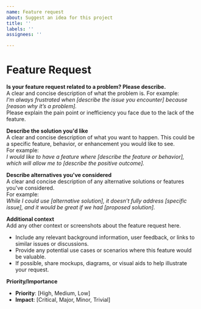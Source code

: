```yaml
---
name: Feature request
about: Suggest an idea for this project
title: ''
labels: ''
assignees: ''

---
```


# Feature Request

**Is your feature request related to a problem? Please describe.**  
A clear and concise description of what the problem is. For example:  
_I'm always frustrated when [describe the issue you encounter] because [reason why it’s a problem]._  
Please explain the pain point or inefficiency you face due to the lack of the feature.

**Describe the solution you'd like**  
A clear and concise description of what you want to happen. This could be a specific feature, behavior, or enhancement you would like to see.  
For example:  
_I would like to have a feature where [describe the feature or behavior], which will allow me to [describe the positive outcome]._

**Describe alternatives you've considered**  
A clear and concise description of any alternative solutions or features you've considered.  
For example:  
_While I could use [alternative solution], it doesn’t fully address [specific issue], and it would be great if we had [proposed solution]._

**Additional context**  
Add any other context or screenshots about the feature request here.  
- Include any relevant background information, user feedback, or links to similar issues or discussions.
- Provide any potential use cases or scenarios where this feature would be valuable.
- If possible, share mockups, diagrams, or visual aids to help illustrate your request.

**Priority/Importance**  
- **Priority**: [High, Medium, Low]  
- **Impact**: [Critical, Major, Minor, Trivial]
